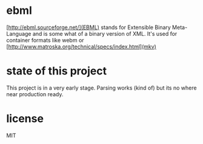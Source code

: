 # ebml

[http://ebml.sourceforge.net/](EBML) stands for Extensible Binary Meta-Language
and is some what of a binary version of XML.
It's used for container formats like webm or [http://www.matroska.org/technical/specs/index.html](mkv)

# state of this project

This project is in a very early stage. Parsing works (kind of) but its no where
near production ready.

# license

MIT

